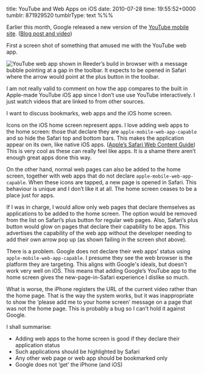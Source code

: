 title: YouTube and Web Apps on iOS
date: 2010-07-28
time: 19:55:52+0000
tumblr: 871929520
tumblrType: text
%%%

Earlier this month, Google released a new version of the [YouTube mobile site](http://m.youtube.com/). ([Blog post and video](http://youtube-global.blogspot.com/2010/07/youtube-mobile-gets-kick-start.html)) 

First a screen shot of something that amused me with the YouTube web app.

![YouTube web app shown in Reeder’s build in browser with a message bubble pointing at a gap in the toolbar. It expects to be opened in Safari where the arrow would point at the plus button in the toolbar.](tumblr_l6a9uiZYlS1qb1802.png)

I am not really valid to comment on how the app compares to the built in Apple-made YouTube iOS app since I don’t use use YouTube interactively. I just watch videos that are linked to from other sources. 

I want to discuss bookmarks, web apps and the iOS home screen. 

Icons on the iOS home screen represent apps. I love adding web apps to the home screen: those that declare they are `apple-mobile-web-app-capable` and so hide the Safari top and bottom bars. This makes the application appear on its own, like native iOS apps. ([Apple’s Safari Web Content Guide](http://developer.apple.com/safari/library/documentation/appleapplications/reference/safariwebcontent/configuringwebapplications/configuringwebapplications.html)) This is very cool as these can really feel like apps. It is a shame there aren’t enough great apps done this way. 

On the other hand, normal web pages can also be added to the home screen, together with web apps that do not declare `apple-mobile-web-app-capable`. When these icons are tapped, a new page is opened in Safari. This behaviour is unique and I don’t like it at all. The home screen ceases to be a place just for apps. 

If I was in charge, I would allow only web pages that declare themselves as applications to be added to the home screen. The option would be removed from the list on Safari’s plus button for regular web pages. Also, Safari’s plus button would glow on pages that declare their capability to be apps. This advertises the capability of the web app without the developer needing to add their own arrow pop up (as shown failing in the screen shot above). 

There is a problem. Google does not declare their web apps’ status using `apple-mobile-web-app-capable`. I presume they see the web browser is the platform they are targeting. This aligns with Google's ideals, but doesn't work very well on iOS. This means that adding Google’s YouTube app to the home screen gives the new-page-in-Safari experience I dislike so much. 

What is worse, the iPhone registers the URL of the current video rather than the home page. That is the way the system works, but it was inappropriate to show the ‘please add me to your home screen’ message on a page that was not the home page. This is probably a bug so I can’t hold it against Google. 

I shall summarise:

- Adding web apps to the home screen is good if they declare their application status
- Such applications should be highlighted by Safari
- Any other web page or web app should be bookmarked only
- Google does not ‘get’ the iPhone (and iOS)
